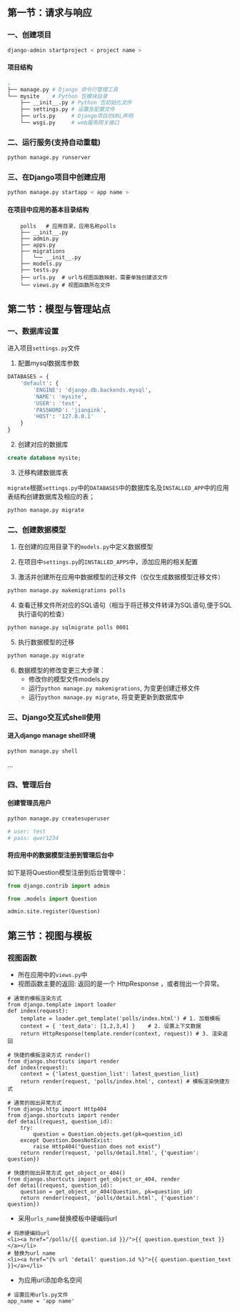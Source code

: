 ## 第一节：请求与响应

### 一、创建项目
``` bash
django-admin startproject < project name >
```

#### 项目结构
``` bash
.
├── manage.py # Django 命令行管理工具
└── mysite    # Python 包模块目录  
    ├── __init__.py # Python 包初始化文件
    ├── settings.py # 设置及配置文件
    ├── urls.py     # Django项目的URL声明
    └── wsgi.py     # web服务网关接口
```


### 二、运行服务(支持自动重载)
``` bash
python manage.py runserver 
```

### 三、在Django项目中创建应用
```bash
python manage.py startapp < app name >
```

#### 在项目中应用的基本目录结构
```
    polls   # 应用目录，应用名称polls
    ├── __init__.py
    ├── admin.py
    ├── apps.py
    ├── migrations
    │   └── __init__.py
    ├── models.py
    ├── tests.py
    ├── urls.py  # url与视图函数映射，需要单独创建该文件
    └── views.py # 视图函数所在文件
```

## 第二节：模型与管理站点

### 一、数据库设置

进入项目`settings.py`文件

1. 配置mysql数据库参数
``` py
DATABASES = {
    'default': {
        'ENGINE': 'django.db.backends.mysql',
        'NAME': 'mysite',
        'USER': 'test',
        'PASSWORD': 'jiangink',
        'HOST': '127.0.0.1'
    }
}
```
2. 创建对应的数据库

``` sql
create database mysite;
``` 
3. 迁移构建数据库表

`migrate`根据`settings.py`中的`DATABASES`中的数据库名及`INSTALLED_APP`中的应用表结构创建数据库及相应的表；
``` bash
python manage.py migrate
```

### 二、创建数据模型

1. 在创建的应用目录下的`models.py`中定义数据模型

2. 在项目中`settings.py`的`INSTALLED_APPS`中，添加应用的相关配置

3. 激活并创建所在应用中数据模型的迁移文件（仅仅生成数据模型迁移文件）
``` bash
python manage.py makemigrations polls
```
4. 查看迁移文件所对应的SQL语句（相当于将迁移文件转译为SQL语句,便于SQL执行语句的检查）
``` bash
python manage.py sqlmigrate polls 0001
```
5. 执行数据模型的迁移
``` bash
python manage.py migrate
```

6. 数据模型的修改变更三大步骤：
    * 修改你的模型文件models.py
    * 运行`python manage.py makemigrations`, 为变更创建迁移文件
    * 运行`python manage.py migrate`, 将变更更新到数据库中

### 三、Django交互式shell使用

#### 进入django manage shell环境
``` bash
python manage.py shell
```
...

### 四、管理后台

#### 创建管理员用户
``` bash
python manage.py createsuperuser

# user: test
# pass: qwer1234
```

#### 将应用中的数据模型注册到管理后台中

如下是将Question模型注册到后台管理中：
``` py
from django.contrib import admin

from .models import Question

admin.site.register(Question)
```

## 第三节：视图与模板

### 视图函数

* 所在应用中的`views.py`中
* 视图函数主要的返回: 返回的是一个 HttpResponse ，或者抛出一个异常。
```
# 通常的模板渲染方式
from django.template import loader
def index(request):
    template = loader.get_template('polls/index.html') # 1. 加载模板
    context = { 'test_data': [1,2,3,4] }    # 2. 设置上下文数据
    return HttpResponse(template.render(context, request)) # 3. 渲染返回

# 快捷的模板渲染方式 render()
from django.shortcuts import render
def index(request):
    context = {'latest_question_list': latest_question_list}
    return render(request, 'polls/index.html', context) # 模板渲染快捷方式

# 通常的抛出异常方式
from django.http import Http404
from django.shortcuts import render
def detail(request, question_id):
    try:
        question = Question.objects.get(pk=question_id)
    except Question.DoesNotExist:
        raise Http404("Question does not exist")
    return render(request, 'polls/detail.html', {'question': question})

# 快捷的抛出异常方式 get_object_or_404()
from django.shortcuts import get_object_or_404, render
def detail(request, question_id):
    question = get_object_or_404(Question, pk=question_id)
    return render(request, 'polls/detail.html', {'question': question})

```
* 采用`urls_name`替换模板中硬编码url
```
# 将原硬编码url
<li><a href="/polls/{{ question.id }}/">{{ question.question_text }}</a></li>
# 替换为url name
<li><a href="{% url 'detail' question.id %}">{{ question.question_text }}</a></li>

```
* 为应用url添加命名空间
```
# 设置应用urls.py文件
app_name = 'app name'
```




